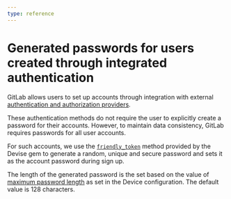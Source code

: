 ```yaml
---
type: reference
---
```


# Generated passwords for users created through integrated authentication

GitLab allows users to set up accounts through integration with external [authentication and authorization providers](../administration/auth/README.md).

These authentication methods do not require the user to explicitly create a password for their accounts.
However, to maintain data consistency, GitLab requires passwords for all user accounts.

For such accounts, we use the [`friendly_token`](https://github.com/heartcombo/devise/blob/f26e05c20079c9acded3c0ee16da0df435a28997/lib/devise.rb#L492) method provided by the Devise gem to generate a random, unique and secure password and sets it as the account password during sign up.

The length of the generated password is the set based on the value of [maximum password length](password_length_limits.md#modify-maximum-password-length-using-configuration-file) as set in the Device configuration. The default value is 128 characters.
